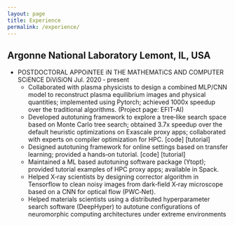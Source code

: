 ```yaml
---
layout: page
title: Experience
permalink: /experience/
---
```


## Argonne National Laboratory Lemont, IL, USA

- POSTDOCTORAL APPOiNTEE iN THE MATHEMATiCS AND COMPUTER SCiENCE DiViSiON Jul. 2020 ‑ present
  - Collaborated with plasma physicists to design a combined MLP/CNN model to reconstruct plasma equilibrium images and physical quantities; implemented using Pytorch; achieved 1000x speedup over the traditional algorithms. (Project page: EFIT-AI)
  - Developed autotuning framework to explore a tree‑like search space based on Monte Carlo tree search; obtained 3.7x speedup over the default heuristic optimizations on Exascale proxy apps; collaborated with experts on compiler optimization for HPC. [code] [tutorial]
  - Designed autotuning framework for online settings based on transfer learning; provided a hands‑on tutorial. [code] [tutorial]
  - Maintained a ML based autotuning software package (Ytopt); provided tutorial examples of HPC proxy apps; available in Spack.
  - Helped X‑ray scientists by designing corrector algorithm in Tensorflow to clean noisy images from dark‑field X‑ray microscope based on a CNN for optical flow (PWC‑Net).
  - Helped materials scientists using a distributed hyperparameter search software (DeepHyper) to autotune configurations of neuromorphic computing architectures under extreme environments

  
